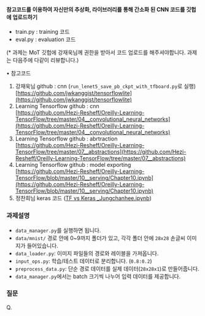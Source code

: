#### 참고코드를 이용하여 자신만의 추상화, 라이브러리를 통해 간소화 된 CNN 코드를 깃헙에 업로드하기

- train.py : training 코드
- eval.py : evaluation 코드

(* 과제는 MoT 깃헙에 강재욱님께 권한을 받아서 코드 업로드를 해주셔야합니다. 과제는 다음주에 다같이 리뷰합니다.)

• 참고코드

1. 강재욱님 github :  cnn (`run_lenet5_save_pb_ckpt_with_tfboard.py`로 실행) <br>
   [https://github.com/jwkanggist/tensorflowlite](https://github.com/jwkanggist/tensorflowlite)
2. Learning Tensorflow github : cnn<br>
   [https://github.com/Hezi-Resheff/Oreilly-Learning-TensorFlow/tree/master/04__convolutional_neural_networks](https://github.com/Hezi-Resheff/Oreilly-Learning-TensorFlow/tree/master/04__convolutional_neural_networks)
3. Learning Tensorflow github : abrtraction<br>
   [https://github.com/Hezi-Resheff/Oreilly-Learning-TensorFlow/tree/master/07__abstractions](https://github.com/Hezi-Resheff/Oreilly-Learning-TensorFlow/tree/master/07__abstractions)
4. Learning Tensorflow github : model exporting<br>
   [https://github.com/Hezi-Resheff/Oreilly-Learning-TensorFlow/blob/master/10__serving/Chapter10.ipynb](https://github.com/Hezi-Resheff/Oreilly-Learning-TensorFlow/blob/master/10__serving/Chapter10.ipynb)
5. 정찬희님 keras 코드 ([TF vs Keras _Jungchanhee.ipynb](참고코드/TF%20vs%20Keras%20_Jungchanhee.ipynb))

### 과제설명

- `data_manager.py`를 실행하면 됩니다.
- `data/mnist/` 경로 안에 0~9까지 폴더가 있고, 각각 폴더 안에 `28x28` 손글씨 이미지가 들어있습니다.
- `data_loader.py`: 이미지 파일들의 경로와 레이블을 가져옵니다.
- `input_ops.py`: 학습/테스트 데이터로 분리합니다. (`0.8:0.2`)
- `preprocess_data.py`: 단순 경로 데이터를 실제 데이터(`28x28x1`)로 만들어줍니다.
- `data_manager.py`에서는 batch 크기씩 나누어 입력 데이터를 제공합니다.



### 질문
Q. 
